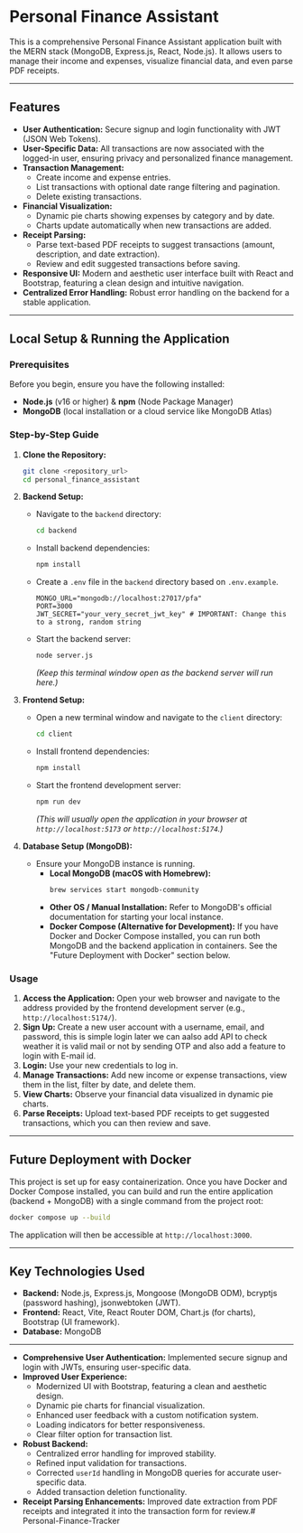 # Personal Finance Assistant

This is a comprehensive Personal Finance Assistant application built with the MERN stack (MongoDB, Express.js, React, Node.js). It allows users to manage their income and expenses, visualize financial data, and even parse PDF receipts.

---

## Features

*   **User Authentication:** Secure signup and login functionality with JWT (JSON Web Tokens).
*   **User-Specific Data:** All transactions are now associated with the logged-in user, ensuring privacy and personalized finance management.
*   **Transaction Management:**
    *   Create income and expense entries.
    *   List transactions with optional date range filtering and pagination.
    *   Delete existing transactions.
*   **Financial Visualization:**
    *   Dynamic pie charts showing expenses by category and by date.
    *   Charts update automatically when new transactions are added.
*   **Receipt Parsing:**
    *   Parse text-based PDF receipts to suggest transactions (amount, description, and date extraction).
    *   Review and edit suggested transactions before saving.
*   **Responsive UI:** Modern and aesthetic user interface built with React and Bootstrap, featuring a clean design and intuitive navigation.
*   **Centralized Error Handling:** Robust error handling on the backend for a stable application.

---

## Local Setup & Running the Application

### Prerequisites

Before you begin, ensure you have the following installed:

*   **Node.js** (v16 or higher) & **npm** (Node Package Manager)
*   **MongoDB** (local installation or a cloud service like MongoDB Atlas)

### Step-by-Step Guide

1.  **Clone the Repository:**
    ```bash
    git clone <repository_url>
    cd personal_finance_assistant
    ```

2.  **Backend Setup:**
    *   Navigate to the `backend` directory:
        ```bash
        cd backend
        ```
    *   Install backend dependencies:
        ```bash
        npm install
        ```
    *   Create a `.env` file in the `backend` directory based on `.env.example`.
        ```
        MONGO_URL="mongodb://localhost:27017/pfa"
        PORT=3000
        JWT_SECRET="your_very_secret_jwt_key" # IMPORTANT: Change this to a strong, random string
        ```
    *   Start the backend server:
        ```bash
        node server.js
        ```
        *(Keep this terminal window open as the backend server will run here.)*

3.  **Frontend Setup:**
    *   Open a new terminal window and navigate to the `client` directory:
        ```bash
        cd client
        ```
    *   Install frontend dependencies:
        ```bash
        npm install
        ```
    *   Start the frontend development server:
        ```bash
        npm run dev
        ```
        *(This will usually open the application in your browser at `http://localhost:5173` or `http://localhost:5174`.)*

4.  **Database Setup (MongoDB):**
    *   Ensure your MongoDB instance is running.
        *   **Local MongoDB (macOS with Homebrew):**
            ```bash
            brew services start mongodb-community
            ```
        *   **Other OS / Manual Installation:** Refer to MongoDB's official documentation for starting your local instance.
        *   **Docker Compose (Alternative for Development):** If you have Docker and Docker Compose installed, you can run both MongoDB and the backend application in containers. See the "Future Deployment with Docker" section below.

### Usage

1.  **Access the Application:** Open your web browser and navigate to the address provided by the frontend development server (e.g., `http://localhost:5174/`).
2.  **Sign Up:** Create a new user account with a username, email, and password, this is simple login later we can aalso add API to check weather it is valid mail or not by sending OTP and also add a feature to login with E-mail id.
3.  **Login:** Use your new credentials to log in.
4.  **Manage Transactions:** Add new income or expense transactions, view them in the list, filter by date, and delete them.
5.  **View Charts:** Observe your financial data visualized in dynamic pie charts.
6.  **Parse Receipts:** Upload text-based PDF receipts to get suggested transactions, which you can then review and save.

---

## Future Deployment with Docker

This project is set up for easy containerization. Once you have Docker and Docker Compose installed, you can build and run the entire application (backend + MongoDB) with a single command from the project root:

```bash
docker compose up --build
```
The application will then be accessible at `http://localhost:3000`.

---

## Key Technologies Used

*   **Backend:** Node.js, Express.js, Mongoose (MongoDB ODM), bcryptjs (password hashing), jsonwebtoken (JWT).
*   **Frontend:** React, Vite, React Router DOM, Chart.js (for charts), Bootstrap (UI framework).
*   **Database:** MongoDB

---

*   **Comprehensive User Authentication:** Implemented secure signup and login with JWTs, ensuring user-specific data.
*   **Improved User Experience:**
    *   Modernized UI with Bootstrap, featuring a clean and aesthetic design.
    *   Dynamic pie charts for financial visualization.
    *   Enhanced user feedback with a custom notification system.
    *   Loading indicators for better responsiveness.
    *   Clear filter option for transaction list.
*   **Robust Backend:**
    *   Centralized error handling for improved stability.
    *   Refined input validation for transactions.
    *   Corrected `userId` handling in MongoDB queries for accurate user-specific data.
    *   Added transaction deletion functionality.
*   **Receipt Parsing Enhancements:** Improved date extraction from PDF receipts and integrated it into the transaction form for review.# Personal-Finance-Tracker
